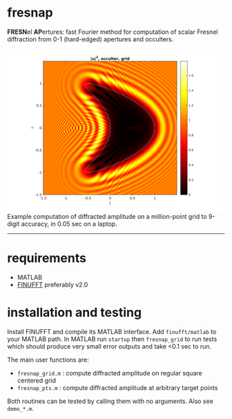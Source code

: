 # fresnap

**FRESN**el **AP**ertures: 
fast Fourier method for computation of scalar Fresnel diffraction from
0-1 (hard-edged) apertures and occulters.

<img align="left" src="pics/kite_grid.png" width="500">

Example computation of diffracted amplitude on a million-point grid
to 9-digit accuracy, in 0.05 sec on a laptop.

---

# requirements

* MATLAB
* [FINUFFT](https://github.com/flatironinstitute/finufft) preferably v2.0

# installation and testing

Install FINUFFT and compile its MATLAB interface.
Add ``finufft/matlab`` to your MATLAB path.
In MATLAB run ``startup`` then ``fresnap_grid`` to run tests which should
produce very small error outputs and take <0.1 sec to run.

The main user functions are:

* ``fresnap_grid.m`` : compute diffracted amplitude on regular square centered grid
* ``fresnap_pts.m`` : compute diffracted amplitude at arbitrary target points

Both routines can be tested by calling them with no arguments.
Also see ``demo_*.m``.
